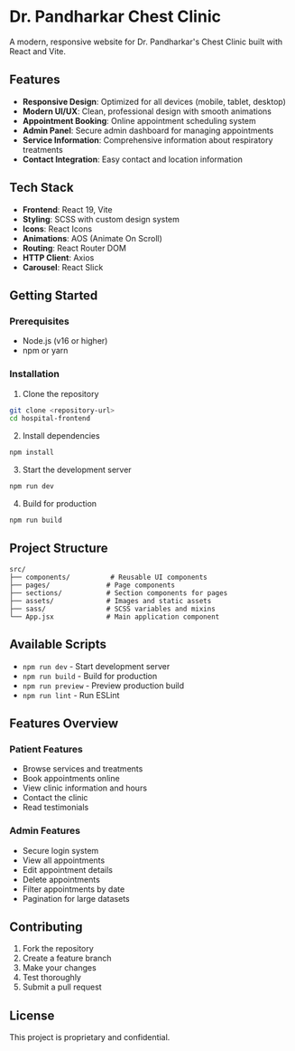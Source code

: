 # Dr. Pandharkar Chest Clinic

A modern, responsive website for Dr. Pandharkar's Chest Clinic built with React and Vite.

## Features

- **Responsive Design**: Optimized for all devices (mobile, tablet, desktop)
- **Modern UI/UX**: Clean, professional design with smooth animations
- **Appointment Booking**: Online appointment scheduling system
- **Admin Panel**: Secure admin dashboard for managing appointments
- **Service Information**: Comprehensive information about respiratory treatments
- **Contact Integration**: Easy contact and location information

## Tech Stack

- **Frontend**: React 19, Vite
- **Styling**: SCSS with custom design system
- **Icons**: React Icons
- **Animations**: AOS (Animate On Scroll)
- **Routing**: React Router DOM
- **HTTP Client**: Axios
- **Carousel**: React Slick

## Getting Started

### Prerequisites

- Node.js (v16 or higher)
- npm or yarn

### Installation

1. Clone the repository
```bash
git clone <repository-url>
cd hospital-frontend
```

2. Install dependencies
```bash
npm install
```

3. Start the development server
```bash
npm run dev
```

4. Build for production
```bash
npm run build
```

## Project Structure

```
src/
├── components/          # Reusable UI components
├── pages/              # Page components
├── sections/           # Section components for pages
├── assets/             # Images and static assets
├── sass/               # SCSS variables and mixins
└── App.jsx             # Main application component
```

## Available Scripts

- `npm run dev` - Start development server
- `npm run build` - Build for production
- `npm run preview` - Preview production build
- `npm run lint` - Run ESLint

## Features Overview

### Patient Features
- Browse services and treatments
- Book appointments online
- View clinic information and hours
- Contact the clinic
- Read testimonials

### Admin Features
- Secure login system
- View all appointments
- Edit appointment details
- Delete appointments
- Filter appointments by date
- Pagination for large datasets

## Contributing

1. Fork the repository
2. Create a feature branch
3. Make your changes
4. Test thoroughly
5. Submit a pull request

## License

This project is proprietary and confidential.